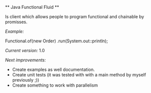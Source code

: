 ** Java Functional Fluid ** 

Is client which allows people to program functional and chainable by promisses. 

*Example:*

Functional.of(new Order)
.run(System.out::println);

*Current version:* 1.0

*Next improvements:*
  - Create examples as well documentation.
  - Create unit tests (it was tested with with a main method by myself previously ;))
  - Create something to work with parallelism




